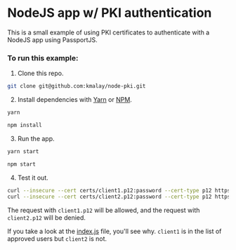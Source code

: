 # NodeJS app w/ PKI authentication

This is a small example of using PKI certificates to authenticate with a NodeJS app using PassportJS.

### To run this example:
1. Clone this repo.
```sh
git clone git@github.com:kmalay/node-pki.git
```
2. Install dependencies with [Yarn](https://yarnpkg.com) or [NPM](https://www.npmjs.com/).
```sh
yarn
```
```sh
npm install
```
3. Run the app.
```sh
yarn start
```
```sh
npm start
```
4. Test it out.
```sh
curl --insecure --cert certs/client1.p12:password --cert-type p12 https://localhost:4433
curl --insecure --cert certs/client2.p12:password --cert-type p12 https://localhost:4433
```

The request with `client1.p12` will be allowed, and the request with `client2.p12` will be denied.

If you take a look at the [index.js](index.js) file, you'll see why.  `client1` is in the list of approved users but `client2` is not.
